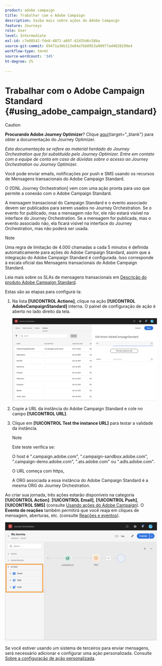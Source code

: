 ```yaml
---
product: adobe campaign
title: Trabalhar com o Adobe Campaign
description: Saiba mais sobre ações do Adobe Campaign
feature: Journeys
role: User
level: Intermediate
exl-id: c7e08542-fde8-4072-a697-42d35d6c58ba
source-git-commit: 69471a36b113e04a7bb0953a90977ad4020299e4
workflow-type: tm+mt
source-wordcount: '345'
ht-degree: 2%

---
```


# Trabalhar com o Adobe Campaign Standard {#using_adobe_campaign_standard}


>[!CAUTION]
>
>**Procurando Adobe Journey Optimizer**? Clique [aqui](https://experienceleague.adobe.com/pt-br/docs/journey-optimizer/using/ajo-home){target="_blank"} para obter a documentação do Journey Optimizer.
>
>
>_Esta documentação se refere ao material herdado do Journey Orchestration que foi substituído pelo Journey Optimizer. Entre em contato com a equipe de conta em caso de dúvidas sobre o acesso ao Journey Orchestration ou Journey Optimizer._


Você pode enviar emails, notificações por push e SMS usando os recursos de Mensagens transacionais do Adobe Campaign Standard.

O [!DNL Journey Orchestration] vem com uma ação pronta para uso que permite a conexão com o Adobe Campaign Standard.

A mensagem transacional do Campaign Standard e o evento associado devem ser publicados para serem usados no Journey Orchestration. Se o evento for publicado, mas a mensagem não for, ele não estará visível na interface do Journey Orchestration. Se a mensagem for publicada, mas o evento associado não, ela ficará visível na interface do Journey Orchestration, mas não poderá ser usada.

>[!NOTE]
>
>Uma regra de limitação de 4.000 chamadas a cada 5 minutos é definida automaticamente para ações do Adobe Campaign Standard, assim que a integração do Adobe Campaign Standard é configurada. Isso corresponde à escala oficial das Mensagens transacionais do Adobe Campaign Standard.
>
>Leia mais sobre os SLAs de mensagens transacionais em [Descrição do produto Adobe Campaign Standard](https://helpx.adobe.com/br/legal/product-descriptions/campaign-standard.html).

Estas são as etapas para configurá-la:

1. Na lista **[!UICONTROL Actions]**, clique na ação **[!UICONTROL AdobeCampaignStandard]** interna. O painel de configuração de ação é aberto no lado direito da tela.

   ![](../assets/actioncampaign.png)

1. Copie a URL da instância do Adobe Campaign Standard e cole no campo **[!UICONTROL URL]**.

1. Clique em **[!UICONTROL Test the instance URL]** para testar a validade da instância.

   >[!NOTE]
   >
   >Este teste verifica se:
   >
   >O host é &quot;.campaign.adobe.com&quot;, &quot;.campaign-sandbox.adobe.com&quot;, &quot;.campaign-demo.adobe.com&quot;, &quot;.ats.adobe.com&quot; ou &quot;.adls.adobe.com&quot;.
   >
   >O URL começa com https,
   >
   >A ORG associada a essa instância do Adobe Campaign Standard é a mesma ORG do Journey Orchestration.

Ao criar sua jornada, três ações estarão disponíveis na categoria **[!UICONTROL Action]**: **[!UICONTROL Email]**, **[!UICONTROL Push]**, **[!UICONTROL SMS]** (consulte [Usando ações do Adobe Campaign](../building-journeys/using-adobe-campaign-actions.md)). O **Evento de reações** também permitirá que você reaja em cliques de mensagem, aberturas, etc. (consulte [Reações e eventos](../building-journeys/reaction-events.md)).

![](../assets/journey58.png)

Se você estiver usando um sistema de terceiros para enviar mensagens, será necessário adicionar e configurar uma ação personalizada. Consulte [Sobre a configuração de ação personalizada](../action/about-custom-action-configuration.md).
